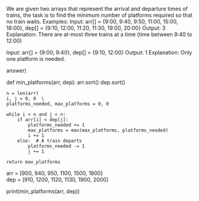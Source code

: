 We are given two arrays that represent the arrival and departure times of trains, the
task is to find the minimum number of platforms required so that no train waits.
Examples:
Input: arr[] = {9:00, 9:40, 9:50, 11:00, 15:00, 18:00}, dep[] = {9:10, 12:00, 11:20, 11:30,
19:00, 20:00}
Output: 3
Explanation: There are at-most three trains at a time (time between 9:40 to 12:00)

Input: arr[] = {9:00, 9:40}, dep[] = {9:10, 12:00}
Output: 1
Explanation: Only one platform is needed.



answer)

def min_platforms(arr, dep):
    arr.sort()
    dep.sort()
    
    n = len(arr)
    i, j = 0, 0  \
    platforms_needed, max_platforms = 0, 0

    while i < n and j < n:
        if arr[i] < dep[j]:  
            platforms_needed += 1
            max_platforms = max(max_platforms, platforms_needed)
            i += 1
        else:  # A train departs
            platforms_needed -= 1
            j += 1

    return max_platforms

arr = [900, 940, 950, 1100, 1500, 1800]  
dep = [910, 1200, 1120, 1130, 1900, 2000]

print(min_platforms(arr, dep)) 
